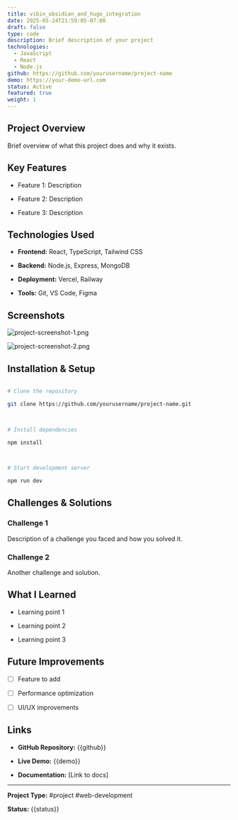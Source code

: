 ```yaml
---
title: vibin_obsidian_and_hugo_integration
date: 2025-05-24T21:59:05-07:00
draft: false
type: code
description: Brief description of your project
technologies:
  - JavaScript
  - React
  - Node.js
github: https://github.com/yourusername/project-name
demo: https://your-demo-url.com
status: Active
featured: true
weight: 1
---
```


  

## Project Overview

  

Brief overview of what this project does and why it exists.

  

## Key Features

  

- Feature 1: Description

- Feature 2: Description

- Feature 3: Description

  

## Technologies Used

  

- **Frontend:** React, TypeScript, Tailwind CSS

- **Backend:** Node.js, Express, MongoDB

- **Deployment:** Vercel, Railway

- **Tools:** Git, VS Code, Figma

  

## Screenshots

  

![project-screenshot-1.png](project-screenshot-1.png)

![project-screenshot-2.png](project-screenshot-2.png)

  

## Installation & Setup

  

```bash

# Clone the repository

git clone https://github.com/yourusername/project-name.git

  

# Install dependencies

npm install

  

# Start development server

npm run dev

```

  

## Challenges & Solutions

  

### Challenge 1

Description of a challenge you faced and how you solved it.

  

### Challenge 2

Another challenge and solution.

  

## What I Learned

  

- Learning point 1

- Learning point 2

- Learning point 3

  

## Future Improvements

  

- [ ] Feature to add

- [ ] Performance optimization

- [ ] UI/UX improvements

  

## Links

  

- **GitHub Repository:** {{github}}

- **Live Demo:** {{demo}}

- **Documentation:** [Link to docs]

  

---

  

**Project Type:** #project #web-development

**Status:** {{status}}

